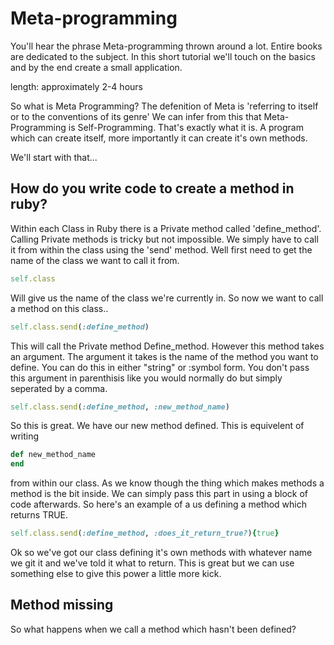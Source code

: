 # Meta-programming

You'll hear the phrase Meta-programming thrown around a lot. Entire books are dedicated to the subject. 
In this short tutorial we'll touch on the basics and by the end create a small application.

length: approximately 2-4 hours

So what is Meta Programming? The defenition of Meta is 'referring to itself or to the conventions of its genre' 
We can infer from this that Meta-Programming is Self-Programming. That's exactly what it is. A program which can create itself, more importantly it can create it's own methods. 

We'll start with that...

## How do you write code to create a method in ruby?

Within each Class in Ruby there is a Private method called 'define_method'. Calling Private methods is tricky but not impossible. We simply have to call it from within the class using the 'send' method. Well first need to get the name of the class we want to call it from. 

````ruby
self.class
````

Will give us the name of the class we're currently in. So now we want to call a method on this class..

````ruby
self.class.send(:define_method)
````

This will call the Private method Define_method. However this method takes an argument. The argument it takes is the name of the method you want to define. You can do this in either "string" or :symbol form. You don't pass this argument in parenthisis like you would normally do but simply seperated by a comma. 

````ruby
self.class.send(:define_method, :new_method_name)
````

So this is great. We have our new method defined. This is equivelent of writing 
````ruby
def new_method_name
end
````
from within our class. As we know though the thing which makes methods a method is the bit inside. We can simply pass this part in using a block of code afterwards. So here's an example of a us defining a method which returns TRUE. 

````ruby
self.class.send(:define_method, :does_it_return_true?){true}
````

Ok so we've got our class defining it's own methods with whatever name we git it and we've told it what to return. This is great but we can use something else to give this power a little more kick. 

## Method missing

So what happens when we call a method which hasn't been defined? 
